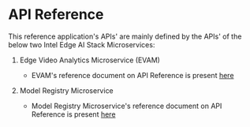 # API Reference

This reference application's APIs' are mainly defined by the APIs' of the below two Intel Edge AI Stack Microservices:

1. Edge Video Analytics Microservice (EVAM)
    - EVAM's reference document on API Reference is present [here](https://docs.edgeplatform.intel.com/edge-video-analytics-microservice/2.4.0/user-guide/api-reference.html)

2. Model Registry Microservice
    - Model Registry Microservice's reference document on API Reference is present [here]("https://docs.edgeplatform.intel.com/model-registry-as-a-service/1.0.2/user-guide/api-reference.html)